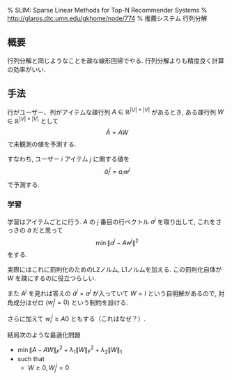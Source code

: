 % SLIM: Sparse Linear Methods for Top-N Recommender Systems
% http://glaros.dtc.umn.edu/gkhome/node/774
% 推薦システム 行列分解

## 概要
行列分解と同じようなことを疎な線形回帰でやる.
行列分解よりも精度良く計算の効率がいい.

## 手法
行がユーザー、列がアイテムな疎行列 $A \in \mathbb R^{|U| \times |V|}$ があるとき,
ある疎行列 $W \in \mathbb R^{|V| \times |V|}$ として
$$\tilde{A} = A W$$
で未観測の値を予測する.

すなわち, ユーザー $i$ アイテム $j$ に関する値を
$$\tilde{a}_i^j = a_i w^j$$
で予測する.

### 学習

学習はアイテムごとに行う.
$A$ の $j$ 番目の行ベクトル $a^j$ を取り出して, これをさっきの $\tilde{a}$ だと思って
$$\min \| a^j - A w^j \|^2$$
をする.

実際にはこれに罰則化のためのL2ノルム, L1ノルムを加える.
この罰則化自体が $W$ を疎にするのに役立つらしい.

また $A^j$ を見れば答えの $\tilde{a}^j = a^j$ が入っていて $W=I$ という自明解があるので,
対角成分はゼロ ($w_j^j = 0$) という制約を設ける.

さらに加えて $w_i^j \geq A 0$ ともする（これはなぜ？）.

結局次のような最適化問題

- $\min \| A - AW \|_F^2 + \lambda_1 \| W \|_F^2 + \lambda_2 \|W\|_1$
- such that
    - $W \geq 0, W_j^j = 0$

